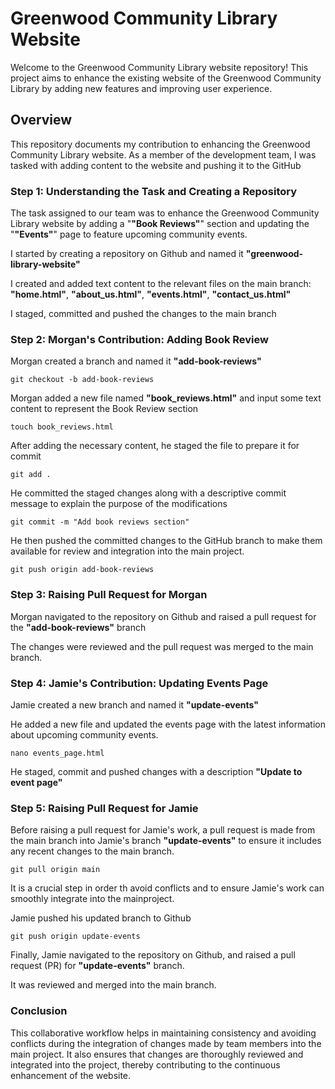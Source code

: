 # Greenwood Community Library Website

Welcome to the Greenwood Community Library website repository! This project aims to enhance the existing website of the Greenwood Community Library by adding new features and improving user experience.

## Overview

This repository documents my contribution to enhancing the Greenwood Community Library website. As a member of the development team, I was tasked with adding content to the website and pushing it to the GitHub

### Step 1: Understanding the Task and Creating a Repository

The task assigned to our team was to enhance the Greenwood Community Library website by adding a "**"Book Reviews"**" section and updating the "**"Events"**" page to feature upcoming community events.

I started by creating a repository on Github and named it **"greenwood-library-website"**

I created and added text content to the relevant files on the main branch: **"home.html"**, **"about_us.html"**, **"events.html"**, **"contact_us.html"**

I staged, committed and pushed the changes to the main branch

### Step 2: Morgan's Contribution: Adding Book Review

Morgan created a branch and named it **"add-book-reviews"**

``` git checkout -b add-book-reviews ```

Morgan added a new file named **"book_reviews.html"** and input some text content to represent the Book Review section

```touch book_reviews.html```

After adding the necessary content, he staged the file to prepare it for commit

```git add . ```

He committed the staged changes along with a descriptive commit message to explain the purpose of the modifications

``` git commit -m "Add book reviews section" ```

He then pushed the committed changes to the GitHub branch to make them available for review and integration into the main project.

``` git push origin add-book-reviews ```

### Step 3: Raising Pull Request for Morgan

Morgan navigated to the repository on Github and raised a pull request for the **"add-book-reviews"** branch

The changes were reviewed and the pull request was merged to the main branch.

### Step 4: Jamie's Contribution: Updating Events Page

Jamie created a new branch and named it **"update-events"**

He added a new file and updated the events page with the latest information about upcoming community events.

```nano events_page.html ```

He staged, commit and pushed changes with a description **"Update to event page"**

### Step 5: Raising Pull Request for Jamie

Before raising a pull request for Jamie's work, a pull request is made from the main branch into Jamie's branch **"update-events"** to ensure it includes any recent changes to the main branch.

``` git pull origin main ```

It is a crucial step in order th avoid conflicts and to ensure Jamie's work can smoothly integrate into the mainproject.

Jamie pushed his updated branch to Github 

``` git push origin update-events ```

Finally, Jamie navigated to the repository on Github, and raised a pull request (PR) for **"update-events"** branch.

It was reviewed and merged into the main branch.

### Conclusion

This collaborative workflow helps in maintaining consistency and avoiding conflicts during the integration of changes made by team members into the main project. It also ensures that changes are thoroughly reviewed and integrated into the project, thereby contributing to the continuous enhancement of the website.
